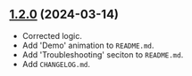 ## [1.2.0](https://github.com/knightq/aws-batch-command-translator/compare/1.1.1...1.2.0) (2024-03-14)

 - Corrected logic.
 - Add 'Demo' animation to `README.md`.
 - Add 'Troubleshooting' seciton to `README.md`.
 - Add `CHANGELOG.md`.
